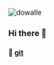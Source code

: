 ![dowalle](https://github-readme-stats.vercel.app/api?username=yyds-zy&repo=_ncnn&show_icons=true&include_all_commits=true&hide=contribs&theme=solarized-light)

### Hi there 👋

#### 📖 [git](https://github.com/yyds-zy/git)

<!--
**yyds-zy/yyds-zy** is a ✨ _special_ ✨ repository because its `README.md` (this file) appears on your GitHub profile.

Here are some ideas to get you started:

- 🔭 I’m currently working on ...
- 🌱 I’m currently learning ...
- 👯 I’m looking to collaborate on ...
- 🤔 I’m looking for help with ...
- 💬 Ask me about ...
- 📫 How to reach me: ...
- 😄 Pronouns: ...
- ⚡ Fun fact: ...
-->
